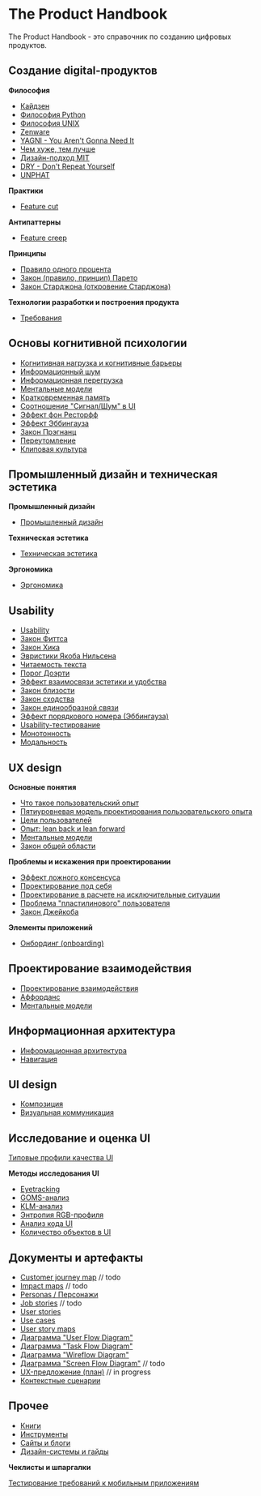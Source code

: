 # The Product Handbook

The Product Handbook  - это справочник по созданию цифровых продуктов.
 

## Создание digital-продуктов

**Философия**

- [Кайдзен](product-phylosophy-kaizen.md)
- [Философия Python](product-phylosophy-python.md)
- [Философия UNIX](product-phylosophy-unix.md)
- [Zenware](product-phylosophy-zenware.md)
- [YAGNI - You Aren't Gonna Need It](product-phylosophy-yagni.md)
- [Чем хуже, тем лучше](product-phylosophy-worse-is-better.md)
- [Дизайн-подход MIT](product-phylosophy-mit-design-approach.md)
- [DRY - Don't Repeat Yourself](product-phylosophy-dry.md)
- [UNPHAT](product-phylosophy-unphat.md)

**Практики**
    
-   [Feature cut](product-phylosophy-feature-cut.md)

**Антипаттерны**
    
- [Feature creep](product-phylosophy-feature-creep.md)

**Принципы**
    
- [Правило одного процента](product-principle-one-percent-rule.md)
- [Закон (правило, принцип) Парето](product-principle-pareto.md)
- [Закон Старджона (откровение Старджона)](product-principle-starjohn.md)

**Технологии разработки и построения продукта**
    
- [Требования](product-tech-requirements.md)


## Основы когнитивной психологии

- [Когнитивная нагрузка и когнитивные барьеры](cognitive-cognitive-load.md)
- [Информационный шум](cognitive-info-noise.md)
- [Информационная перегрузка](cognitive-information-overload.md)
- [Ментальные модели](cognitive-mental-models.md)
- [Кратковременная память](cognitive-short-memory.md)
- [Соотношение "Сигнал/Шум" в UI](cognitive-sig-noise.md)
- [Эффект фон Ресторфф](cognitive-restorff-effect.md)
- [Эффект Эббингауза](cognitive-ebbinghaus-edge-effect.md)
- [Закон Прэгнанц](cognitive-pragnanz-effect.md)
- [Переутомление](cognitive-overwork.md)
- [Клиповая культура](cognitive-clip-culture.md)


## Промышленный дизайн и техническая эстетика

**Промышленный дизайн**

- [Промышленный дизайн](industrial-design-about.md)

**Техническая эстетика**

- [Техническая эстетика](aesthetics-tech-about.md)

**Эргономика**

- [Эргономика](ergonomics-about.md)


## Usability

- [Usability](usability-about.md)
- [Закон Фиттса](usability-law-fitts.md)
- [Закон Хика](usability-law-hicks.md)
- [Эвристики Якоба Нильсена](usability-nielsen-rules.md)
- [Читаемость текста](usability-text-readability.md)
- [Порог Доэрти](usability-doherty-threshold.md)
- [Эффект взаимосвязи эстетики и удобства](usability-aesthetic-effect.md)
- [Закон близости](usability-law-proximity.md)
- [Закон сходства](usability-law-similarity.md)
- [Закон единообразной связи](usability-law-connection.md)
- [Эффект порядкового номера (Эббингауза)](usability-effect-serial-pos.md)
- [Usability-тестирование](usability-testing.md)
- [Монотонность](usability-monotone-ui.md)
- [Модальность](usability-modal-ui.md)


## UX design

**Основные понятия**

- [Что такое пользовательский опыт](ux-about.md)
- [Пятиуровневая модель проектирования пользовательского опыта](ux-5level-model.md)
- [Цели пользователей](ux-user-goals.md)
- [Опыт: lean back и lean forward](lean-back-forward.md)
- [Ментальные модели](ux-mental-models.md)
- [Закон общей области](ux-law-common-region.md)

**Проблемы и искажения при проектировании**

- [Эффект ложного консенсуса](ux-problem-false-consensus.md)
- [Проектирование под себя](ux-problem-design-for-self.md)
- [Проектирование в расчете на исключительные ситуации](ux-problem-exception-driven-design.md)
- [Проблема "пластилинового" пользователя](ux-problem-flexible-user.md)
- [Закон Джейкоба](ux-jacobs-law.md)

**Элементы приложений**

- [Онбординг (onboarding)](ux-onboarding.md)


## Проектирование взаимодействия

- [Проектирование взаимодействия](ixd-about.md)
- [Аффорданс](ixd-affordance.md)
- [Ментальные модели](ixd-mental-models.md)


## Информационная архитектура

- [Информационная архитектура](ia-about.md)
- [Навигация](ia-navigation.md)


## UI design

- [Композиция](ui-design-composition.md)
- [Визуальная коммуникация](ui-design-visual-communication.md)

## Исследование и оценка UI

[Типовые профили качества UI](ui-research-quality-profiles.md)

**Методы исследования UI**

- [Eyetracking](ui-research-method-eyetracking.md)
- [GOMS-анализ](ui-research-method-goms.md)
- [KLM-анализ](ui-research-method-klm.md)
- [Энтропия RGB-профиля](ui-research-method-rgb-entropy.md)
- [Анализ кода UI](ui-research-method-code-analysis.md)
- [Количество объектов в UI](ui-research-method-objects-amount.md)


## Документы и артефакты

- [Customer journey map](doc-customer-journey-map.md) // todo
- [Impact maps](doc-impact-maps.md) // todo
- [Personas / Персонажи](doc-personas-common.md)
- [Job stories](doc-job-stories.md) // todo
- [User stories](doc-user-stories.md)
- [Use cases](doc-use-cases.md)
- [User story maps](doc-story-maps.md)
- [Диаграмма "User Flow Diagram"](doc-diagram-user-flow.md)
- [Диаграмма "Task Flow Diagram"](doc-diagram-task-flow.md)
- [Диаграмма "Wireflow Diagram"](doc-diagram-wireflow.md)
- [Диаграмма "Screen Flow Diagram"]() // todo
- [UX-предложение (план)](doc-ux-proposal.md)  // in progress
- [Контекстные сценарии](doc-context-scenarios.md)


## Прочее

- [Книги](other-books.md)
- [Инструменты](other-tools.md)
- [Сайты и блоги](other-sites-links.md)
- [Дизайн-системы и гайды](other-design-guide-list.md)

**Чеклисты и шпаргалки**

[Тестирование требований к мобильным приложениям](other-checklist-mobile-req-testing.md)

